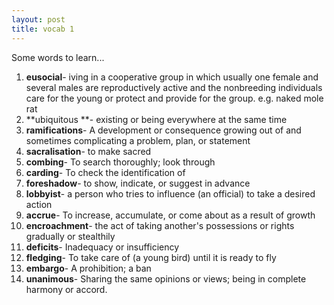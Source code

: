 ```yaml
---
layout: post
title: vocab 1
---
```


Some words to learn...

1. **eusocial**- iving in a cooperative group in which usually one female and several males are reproductively active and the nonbreeding individuals care for the young or protect and provide for the group. e.g. naked mole rat
1. **ubiquitous **- existing or being everywhere at the same time 
1. **ramifications**- A development or consequence growing out of and sometimes complicating a problem, plan, or statement
1. **sacralisation**- to make sacred
1. **combing**- To search thoroughly; look through
1. **carding**- To check the identification of
1. **foreshadow**- to show, indicate, or suggest in advance
1. **lobbyist**- a person who tries to influence (an official) to take a desired action
1. **accrue**- To increase, accumulate, or come about as a result of growth
1. **encroachment**- the act of taking another's possessions or rights gradually or stealthily
1. **deficits**- Inadequacy or insufficiency
1. **fledging**- To take care of (a young bird) until it is ready to fly
1. **embargo**- A prohibition; a ban
1. **unanimous**- Sharing the same opinions or views; being in complete harmony or accord.
